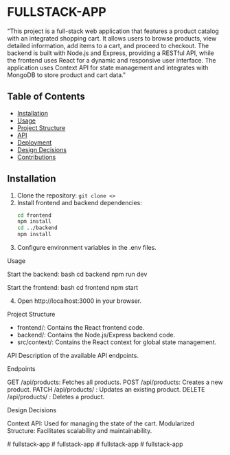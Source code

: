 # FULLSTACK-APP

"This project is a full-stack web application that features a product catalog with an integrated shopping cart. It allows users to browse products, view detailed information, add items to a cart, and proceed to checkout. The backend is built with Node.js and Express, providing a RESTful API, while the frontend uses React for a dynamic and responsive user interface. The application uses Context API for state management and integrates with MongoDB to store product and cart data."

## Table of Contents
- [Installation](#installation)
- [Usage](#usage)
- [Project Structure](#project-structure)
- [API](#api)
- [Deployment](#deployment)
- [Design Decisions](#design-decisions)
- [Contributions](#contributions)

## Installation
1. Clone the repository: `git clone <>`
2. Install frontend and backend dependencies:
   ```bash
   cd frontend
   npm install
   cd ../backend
   npm install

3. Configure environment variables in the .env files.

Usage

Start the backend:
bash
cd backend
npm run dev

Start the frontend:
bash
cd frontend
npm start

4. Open http://localhost:3000 in your browser.

Project Structure
* frontend/: Contains the React frontend code.
* backend/: Contains the Node.js/Express backend code.
* src/context/: Contains the React context for global state management.

API
Description of the available API endpoints.

Endpoints

GET /api/products: Fetches all products.
POST /api/products: Creates a new product.
PATCH /api/products/
    : Updates an existing product.
DELETE /api/products/
    : Deletes a product.

Design Decisions

Context API: Used for managing the state of the cart.
Modularized Structure: Facilitates scalability and maintainability.

#   f u l l s t a c k - a p p  
 #   f u l l s t a c k - a p p  
 #   f u l l s t a c k - a p p  
 #   f u l l s t a c k - a p p  
 